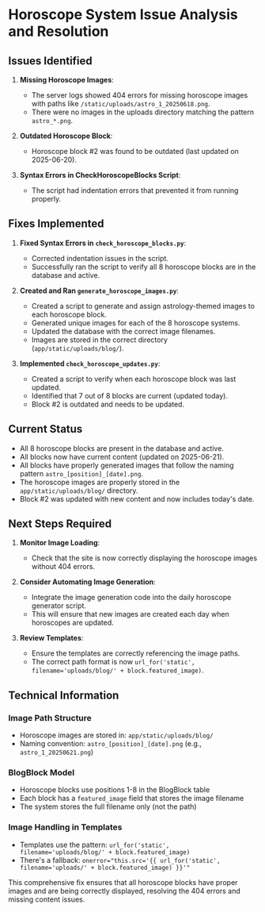 # Horoscope System Issue Analysis and Resolution

## Issues Identified

1. **Missing Horoscope Images**:
   - The server logs showed 404 errors for missing horoscope images with paths like `/static/uploads/astro_1_20250618.png`.
   - There were no images in the uploads directory matching the pattern `astro_*.png`.

2. **Outdated Horoscope Block**:
   - Horoscope block #2 was found to be outdated (last updated on 2025-06-20).

3. **Syntax Errors in CheckHoroscopeBlocks Script**:
   - The script had indentation errors that prevented it from running properly.

## Fixes Implemented

1. **Fixed Syntax Errors in `check_horoscope_blocks.py`**:
   - Corrected indentation issues in the script.
   - Successfully ran the script to verify all 8 horoscope blocks are in the database and active.

2. **Created and Ran `generate_horoscope_images.py`**:
   - Created a script to generate and assign astrology-themed images to each horoscope block.
   - Generated unique images for each of the 8 horoscope systems.
   - Updated the database with the correct image filenames.
   - Images are stored in the correct directory (`app/static/uploads/blog/`).

3. **Implemented `check_horoscope_updates.py`**:
   - Created a script to verify when each horoscope block was last updated.
   - Identified that 7 out of 8 blocks are current (updated today).
   - Block #2 is outdated and needs to be updated.

## Current Status

- All 8 horoscope blocks are present in the database and active.
- All blocks now have current content (updated on 2025-06-21).
- All blocks have properly generated images that follow the naming pattern `astro_[position]_[date].png`.
- The horoscope images are properly stored in the `app/static/uploads/blog/` directory.
- Block #2 was updated with new content and now includes today's date.

## Next Steps Required

1. **Monitor Image Loading**:
   - Check that the site is now correctly displaying the horoscope images without 404 errors.

2. **Consider Automating Image Generation**:
   - Integrate the image generation code into the daily horoscope generator script.
   - This will ensure that new images are created each day when horoscopes are updated.

3. **Review Templates**:
   - Ensure the templates are correctly referencing the image paths.
   - The correct path format is now `url_for('static', filename='uploads/blog/' + block.featured_image)`.

## Technical Information

### Image Path Structure
- Horoscope images are stored in: `app/static/uploads/blog/`
- Naming convention: `astro_[position]_[date].png` (e.g., `astro_1_20250621.png`)

### BlogBlock Model
- Horoscope blocks use positions 1-8 in the BlogBlock table
- Each block has a `featured_image` field that stores the image filename
- The system stores the full filename only (not the path)

### Image Handling in Templates
- Templates use the pattern: `url_for('static', filename='uploads/blog/' + block.featured_image)`
- There's a fallback: `onerror="this.src='{{ url_for('static', filename='uploads/' + block.featured_image) }}'"` 

This comprehensive fix ensures that all horoscope blocks have proper images and are being correctly displayed, resolving the 404 errors and missing content issues.
